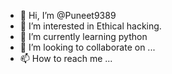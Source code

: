 - 👋 Hi, I’m @Puneet9389
- 👀 I’m interested in Ethical hacking.
- 🌱 I’m currently learning python
- 💞️ I’m looking to collaborate on ...
- 📫 How to reach me ...

<!---
Puneet9389/Puneet9389 is a ✨ special ✨ repository because its `README.md` (this file) appears on your GitHub profile.
You can click the Preview link to take a look at your changes.
--->
